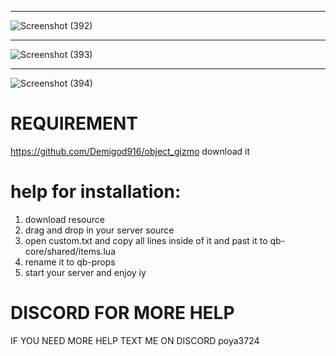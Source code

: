 **********
 
![Screenshot (392)](https://github.com/user-attachments/assets/3b38e96a-05ba-412e-9e40-4e73c15e51a5)

************


![Screenshot (393)](https://github.com/user-attachments/assets/1f183ab5-e6f9-4fab-8f1c-870086700cb0)


*************

![Screenshot (394)](https://github.com/user-attachments/assets/36a1a7fa-495e-4862-9b67-2541d185068b)

# REQUIREMENT
https://github.com/Demigod916/object_gizmo download it

# help for installation:
1. download resource
2. drag and drop in your server source
3. open custom.txt and copy all lines inside of it and past it to qb-core/shared/items.lua 
4. rename it to qb-props
5. start your server and enjoy iy 

# DISCORD FOR MORE HELP 

IF YOU NEED MORE HELP TEXT ME ON DISCORD poya3724
